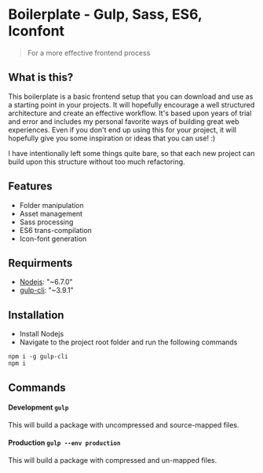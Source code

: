 # Boilerplate - Gulp, Sass, ES6, Iconfont
> For a more effective frontend process

## What is this? 
This boilerplate is a basic frontend setup that you can download and use as a starting point in your projects.
It will hopefully encourage a well structured architecture and create an effective workflow.
It's based upon years of trial and error and includes my personal favorite ways of building great web experiences.
Even if you don't end up using this for your project, it will hopefully give you some inspiration or ideas that you can use! :)

I have intentionally left some things quite bare, so that each new project can build upon this structure without too much refactoring. 

## Features
- Folder manipulation
- Asset management
- Sass processing
- ES6 trans-compilation
- Icon-font generation

## Requirments
- [Nodejs](https://nodejs.org/en/): "~6.7.0"
- [gulp-cli](https://github.com/gulpjs/gulp-cli): "~3.9.1"


## Installation
- Install Nodejs
- Navigate to the project root folder and run the following commands
```
npm i -g gulp-cli
npm i
```

## Commands
#### Development `gulp`
This will build a package with uncompressed and source-mapped files.

#### Production `gulp --env production`
This will build a package with compressed and un-mapped files.
